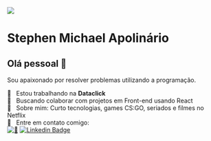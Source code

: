 <img width="auto" src="https://camo.githubusercontent.com/d88bdce683bc31abcfc8fd8774880f5a305e4e59/687474703a2f2f692e696d6775722e636f6d2f6337476d414a662e706e67">

# Stephen Michael Apolinário

## Olá pessoal 👋
Sou apaixonado por resolver problemas utilizando a programação.

 :rocket:  &nbsp; Estou trabalhando na **Dataclick**
 <br/> :purple_heart: &nbsp; Buscando colaborar com projetos em Front-end usando React
 <br/> 💬  &nbsp; Sobre mim: Curto tecnologias, games CS:GO, seriados e filmes no Netflix
 <br/> :email: &nbsp; Entre em contato comigo:
 <br/>
[![📨](https://img.shields.io/badge/-StephenMiichael-blue?logo=microsoft%20outlook)](mailto:stephenmiichael@outlook.com)
[![Linkedin Badge](https://img.shields.io/badge/-StephenMiichael-blue?logo=Linkedin)](https://www.linkedin.com/in/stephen1721/)
